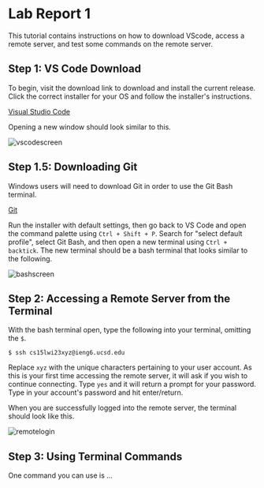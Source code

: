 # Lab Report 1

This tutorial contains instructions on how to download VScode, access a remote server, and test some commands on the remote server.



## Step 1: VS Code Download

To begin, visit the download link to download and install the current release. Click the correct installer for your OS and follow the installer's instructions.

[Visual Studio Code](https://code.visualstudio.com/Download)

Opening a new window should look similar to this.

![vscodescreen](https://user-images.githubusercontent.com/122492228/212778791-fe5bbeba-35cc-4bcf-9c88-68f7e6aaaa01.png)




## Step 1.5: Downloading Git

Windows users will need to download Git in order to use the Git Bash terminal.

[Git](https://git-scm.com/download/win)

Run the installer with default settings, then go back to VS Code and open the command palette using `Ctrl + Shift + P`. Search for "select default profile", select Git Bash, and then open a new terminal using `Ctrl + backtick`. The new terminal should be a bash terminal that looks similar to the following.

![bashscreen](https://user-images.githubusercontent.com/122492228/212781290-77c11689-9371-467c-ab3e-ebc3d7af6873.png)




## Step 2: Accessing a Remote Server from the Terminal

With the bash terminal open, type the following into your terminal, omitting the `$`.

    $ ssh cs15lwi23xyz@ieng6.ucsd.edu

Replace `xyz` with the unique characters pertaining to your user account. As this is your first time accessing the remote server, it will ask if you wish to continue connecting. Type `yes` and it will return a prompt for your password. Type in your account's password and hit enter/return. 

When you are successfully logged into the remote server, the terminal should look like this.

![remotelogin](https://user-images.githubusercontent.com/122492228/212782277-553eed8e-c324-4c71-addd-70696288e982.png)




## Step 3: Using Terminal Commands
One command you can use is ...


